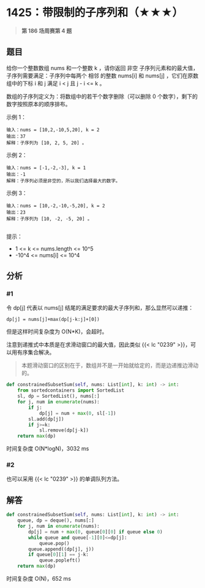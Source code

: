 # 1425：带限制的子序列和（★★★）


> **第 186 场周赛第 4 题**

## 题目

给你一个整数数组 nums 和一个整数 k ，请你返回 非空 子序列元素和的最大值，
子序列需要满足：子序列中每两个 相邻 的整数 nums[i] 和 nums[j] ，它们在原数组中的下标 i 和 j 满足 i < j 且 j - i <= k 。

数组的子序列定义为：将数组中的若干个数字删除（可以删除 0 个数字），剩下的数字按照原本的顺序排布。


示例 1：
    
    输入：nums = [10,2,-10,5,20], k = 2
    输出：37
    解释：子序列为 [10, 2, 5, 20] 。

示例 2：

    输入：nums = [-1,-2,-3], k = 1
    输出：-1
    解释：子序列必须是非空的，所以我们选择最大的数字。

示例 3：
    
    输入：nums = [10,-2,-10,-5,20], k = 2
    输出：23
    解释：子序列为 [10, -2, -5, 20] 。
     

提示：
- 1 <= k <= nums.length <= 10^5
- -10^4 <= nums[i] <= 10^4



## 分析

### #1

令 dp[j] 代表以 nums[j] 结尾的满足要求的最大子序列和，那么显然可以递推：

    dp[j] = nums[j]+max(dp[j-k:j]+[0])
    
但是这样时间复杂度为 O(N*K)，会超时。

注意到递推式中本质是在求滑动窗口的最大值，因此类似 {{< lc "0239" >}}，可以用有序集合解决。

>本题滑动窗口的区别在于，数组并不是一开始就给定的，而是边递推边滑动的。

```python
def constrainedSubsetSum(self, nums: List[int], k: int) -> int:
    from sortedcontainers import SortedList
    sl, dp = SortedList(), nums[:]
    for j, num in enumerate(nums):
        if j:
            dp[j] = num + max(0, sl[-1])
        sl.add(dp[j])
        if j>=k:
            sl.remove(dp[j-k])
    return max(dp)
```
时间复杂度 O(N*logN)，3032 ms

### #2

也可以采用 {{< lc "0239" >}} 的单调队列方法。


## 解答

```python
def constrainedSubsetSum(self, nums: List[int], k: int) -> int:
    queue, dp = deque(), nums[:]
    for j, num in enumerate(nums):
        dp[j] = num + max(0, queue[0][0] if queue else 0)
        while queue and queue[-1][0]<=dp[j]:
            queue.pop()
        queue.append((dp[j], j))
        if queue[0][1] == j-k:
            queue.popleft()
    return max(dp)
```
时间复杂度 O(N)，652 ms


